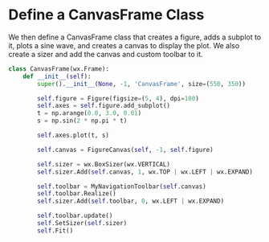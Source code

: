 # Define a CanvasFrame Class

We then define a CanvasFrame class that creates a figure, adds a subplot to it, plots a sine wave, and creates a canvas to display the plot. We also create a sizer and add the canvas and custom toolbar to it.

```python
class CanvasFrame(wx.Frame):
    def __init__(self):
        super().__init__(None, -1, 'CanvasFrame', size=(550, 350))

        self.figure = Figure(figsize=(5, 4), dpi=100)
        self.axes = self.figure.add_subplot()
        t = np.arange(0.0, 3.0, 0.01)
        s = np.sin(2 * np.pi * t)

        self.axes.plot(t, s)

        self.canvas = FigureCanvas(self, -1, self.figure)

        self.sizer = wx.BoxSizer(wx.VERTICAL)
        self.sizer.Add(self.canvas, 1, wx.TOP | wx.LEFT | wx.EXPAND)

        self.toolbar = MyNavigationToolbar(self.canvas)
        self.toolbar.Realize()
        self.sizer.Add(self.toolbar, 0, wx.LEFT | wx.EXPAND)

        self.toolbar.update()
        self.SetSizer(self.sizer)
        self.Fit()
```
